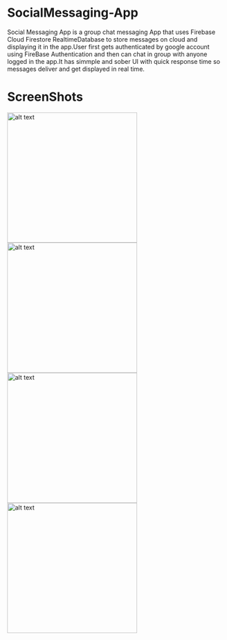 # SocialMessaging-App
Social Messaging App is a group chat messaging App that uses Firebase Cloud Firestore RealtimeDatabase to store messages on cloud and displaying it in the app.User first gets authenticated by google account using FireBase Authentication and then can chat in group with anyone logged in the app.It has simmple and sober UI with quick response time so messages deliver and get displayed in real time.
# ScreenShots
<img src="https://user-images.githubusercontent.com/67758318/114353890-2b0d8d80-9b8b-11eb-8f6a-646400f9a199.jpg" alt="alt text" width="300">   <img src="https://user-images.githubusercontent.com/67758318/114353914-32cd3200-9b8b-11eb-8c7c-92a9595831e2.jpg" alt="alt text" width="300">    <img src="https://user-images.githubusercontent.com/67758318/114353916-33fe5f00-9b8b-11eb-9ae8-8612e2dda722.jpg" alt="alt text" width="300">    <img src="https://user-images.githubusercontent.com/67758318/114353937-382a7c80-9b8b-11eb-9359-89764e859eb9.jpg" alt="alt text" width="300">

